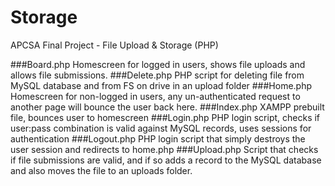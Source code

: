 # Storage
APCSA Final Project - File Upload &amp; Storage (PHP)

###Board.php
Homescreen for logged in users, shows file uploads and allows file submissions.
###Delete.php
PHP script for deleting file from MySQL database and from FS on drive in an upload folder
###Home.php
Homescreen for non-logged in users, any un-authenticated request to another page will bounce the user back here. 
###Index.php
XAMPP prebuilt file, bounces user to homescreen
###Login.php
PHP login script, checks if user:pass combination is valid against MySQL records, uses sessions for authentication
###Logout.php
PHP login script that simply destroys the user session and redirects to home.php
###Upload.php
Script that checks if file submissions are valid, and if so adds a record to the MySQL database and also moves the file to an uploads folder. 
